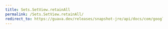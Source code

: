 ```yaml
---
title: Sets.SetView.retainAll
permalink: /Sets.SetView.retainAll/
redirect_to: https://guava.dev/releases/snapshot-jre/api/docs/com/google/common/collect/Sets.SetView.html#retainAll-java.util.Collection-
---
```

